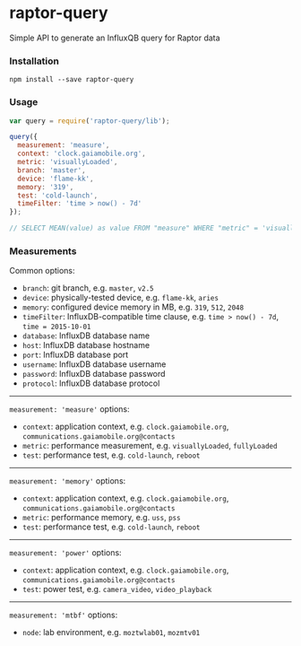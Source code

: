 # raptor-query

Simple API to generate an InfluxQB query for Raptor data

### Installation

`npm install --save raptor-query`

### Usage

```js
var query = require('raptor-query/lib');

query({
  measurement: 'measure',
  context: 'clock.gaiamobile.org',
  metric: 'visuallyLoaded',
  branch: 'master',
  device: 'flame-kk',
  memory: '319',
  test: 'cold-launch',
  timeFilter: 'time > now() - 7d'
});

// SELECT MEAN(value) as value FROM "measure" WHERE "metric" = 'visuallyLoaded' AND "context" = 'clock.gaiamobile.org' AND "branch" = 'master' AND "device" = 'flame-kk' AND "memory" = '319' AND "test" = 'cold-launch' AND time > now() - 7d GROUP BY "revisionId" fill(none)
```

### Measurements

Common options:

- `branch`: git branch, e.g. `master`, `v2.5`
- `device`: physically-tested device, e.g. `flame-kk`, `aries`
- `memory`: configured device memory in MB, e.g. `319`, `512`, `2048`
- `timeFilter`: InfluxDB-compatible time clause, e.g. `time > now() - 7d`, `time = 2015-10-01`
- `database`: InfluxDB database name
- `host`: InfluxDB database hostname
- `port`: InfluxDB database port
- `username`: InfluxDB database username
- `password`: InfluxDB database password
- `protocol`: InfluxDB database protocol

---

`measurement: 'measure'` options:

- `context`: application context, e.g. `clock.gaiamobile.org`, `communications.gaiamobile.org@contacts`
- `metric`: performance measurement, e.g. `visuallyLoaded`, `fullyLoaded`
- `test`: performance test, e.g. `cold-launch`, `reboot`

---

`measurement: 'memory'` options:

- `context`: application context, e.g. `clock.gaiamobile.org`, `communications.gaiamobile.org@contacts`
- `metric`: performance memory, e.g. `uss`, `pss`
- `test`: performance test, e.g. `cold-launch`, `reboot`

---

`measurement: 'power'` options:

- `context`: application context, e.g. `clock.gaiamobile.org`, `communications.gaiamobile.org@contacts`
- `test`: power test, e.g. `camera_video`, `video_playback`

---

`measurement: 'mtbf'` options:

- `node`: lab environment, e.g. `moztwlab01`, `mozmtv01`
